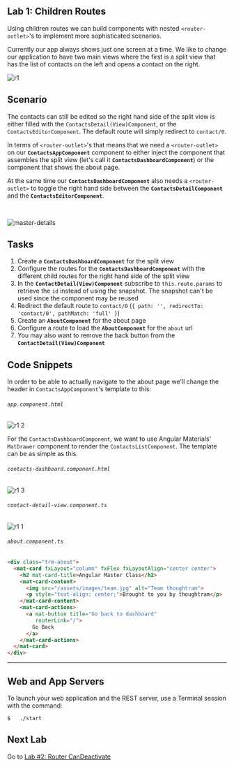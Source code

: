 ## Lab 1: Children Routes

Using children routes we can build components with nested `<router-outlet>`'s to implement more sophisticated
scenarios.

Currently our app always shows just one screen at a time. We like to change our application to have two main views where the first is a split view that has the list of contacts on the left and opens a contact on the right. 

![r1](https://user-images.githubusercontent.com/210413/46908247-9ce5cb80-cf7c-11e8-9864-d26a989c71b6.jpg)

## Scenario

The contacts can still be edited so the right hand side of the split view is either filled with the `ContactsDetail(View)Component`, or the `ContactsEditorComponent`. The default route will simply redirect to `contact/0`.

In terms of `<router-outlet>`'s that means that we need a `<router-outlet>` on our **`ContactsAppComponent`** component to either inject the component that assembles the split view (let's call it **`ContactsDashboardComponent`**) or the component that shows the about page.


At the same time our **`ContactsDashboardComponent`** also needs a `<router-outlet>` to toggle the right hand side between the **`ContactsDetailComponent`** and the **`ContactsEditorComponent`**.

<br/>

![master-details](https://cloud.githubusercontent.com/assets/210413/21835265/b6d82d78-d80f-11e6-938d-a486f8a11f19.png)


## Tasks

1. Create a **`ContactsDashboardComponent`** for the split view
2. Configure the routes for the **`ContactsDashboardComponent`** with the different child routes for the right hand side of the split view
3. In the **`ContactDetail(View)Component`** subscribe to `this.route.params` to retrieve the `id` instead of using the snapshot. The snapshot can't be used since the component may be reused
4. Redirect the default route to `contact/0` (`{ path: '', redirectTo: 'contact/0', pathMatch: 'full' }`)
5. Create an **`AboutComponent`** for the about page
6. Configure a route to load the **`AboutComponent`** for the `about` url
7. You may also want to remove the back button from the **`ContactDetail(View)Component`**

## Code Snippets

In order to be able to actually navigate to the about page we'll change the header in `ContactsAppComponent`'s template to this:

###### `app.component.html`

![r1 2](https://user-images.githubusercontent.com/210413/46908346-04e8e180-cf7e-11e8-8b28-508b06aa3658.jpg)


For the `ContactsDashboardComponent`, we want to use Angular Materials' `MatDrawer` component to render the `ContactsListComponent`. The template can be as simple as this.

###### `contacts-dashboard.component.html`

![r1 3](https://user-images.githubusercontent.com/210413/46908387-8cceeb80-cf7e-11e8-939f-5bbd64c1b472.jpg)


###### `contact-detail-view.component.ts`

![r1 1](https://user-images.githubusercontent.com/210413/46908310-92780180-cf7d-11e8-8261-9ecf4328a268.jpg)

###### `about.component.ts`

```html
<div class="trm-about">
  <mat-card fxLayout="column" fxFlex fxLayoutAlign="center center">
    <h2 mat-card-title>Angular Master Class</h2>
    <mat-card-content>
      <img src="/assets/images/team.jpg" alt="Team thoughtram">
      <p style="text-align: center;">Brought to you by thoughtram</p>
    </mat-card-content>
    <mat-card-actions>
      <a mat-button title="Go back to dashboard" 
         routerLink="/">
        Go Back
      </a>
    </mat-card-actions>
  </mat-card>
</div>
```

----

## Web and App Servers

To launch your web application and the REST server, use a Terminal session with the command:
  
```console
$   ./start
```

## Next Lab

Go to [Lab #2: Router CanDeactivate](exercise-2_can-deactivate.md)
